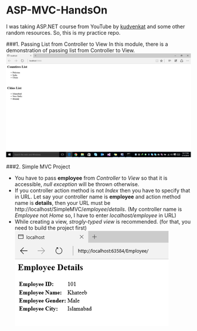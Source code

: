 # ASP-MVC-HandsOn
I was taking ASP.NET course from YouTube by [kudvenkat](https://www.youtube.com/playlist?list=PL6n9fhu94yhVm6S8I2xd6nYz2ZORd7X2v) and some other random resources. So, this is my practice repo.


###1. Passing List from Controller to View
In this module, there is a demonstration of passing list from Controller to View.
![Image](https://github.com/khateeb321/ASP-MVC-HandsOn/blob/master/Screenshots/1.png)


###2. Simple MVC Project
- You have to pass __employee__ from _Controller_ to _View_ so that it is accessible, *null exception* will be thrown otherwise.
- If you controller action method is not *Index* then you have to specify that in URL. Let say your controller name is **employee** and action method name is **details**, then your URL must be http://localhost/SimpleMVC/*employee*/*details*. (My controller name is *Employee* not *Home* so, I have to enter *localhost/employee* in URL)
- While creating a view, *strogly-typed view* is recommended. (for that, you need to build the project first)
![Image](https://github.com/khateeb321/ASP-MVC-HandsOn/blob/master/Screenshots/2.png)